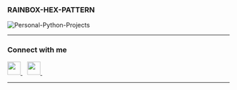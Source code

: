 ### RAINBOX-HEX-PATTERN
![Personal-Python-Projects](https://socialify.git.ci/KrishGaur1354/Personal-Python-Projects/image?font=KoHo&language=1&name=1&owner=1&pattern=Floating%20Cogs&theme=Dark)

---

### Connect with me
  <a href="https://twitter.com/ThatOneKrish">
    <img width="30px" src="https://www.vectorlogo.zone/logos/twitter/twitter-official.svg" />
  </a>&ensp;
   <a href="https://www.instagram.com/ThatOneKrish/">
    <img width="30px" src="https://www.vectorlogo.zone/logos/instagram/instagram-icon.svg" />
  </a>&ensp;


---
